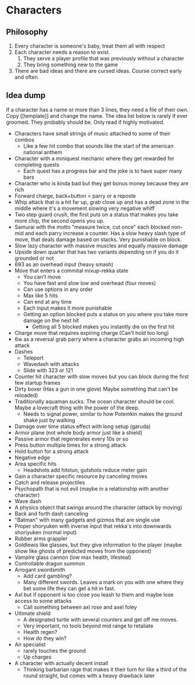 # Characters
## Philosophy
1. Every character is someone's baby, treat them all with respect
2. Each character needs a reason to exist.
   1. They serve a player profile that was previously without a character
   2. They bring something new to the game
3. There are bad ideas and there are cursed ideas. Course correct early and often.

## Idea dump
If a character has a name or more than 3 lines, they need a file of their own. Copy [[template]] and change the name. The idea list below is rarely if ever groomed. They probably should be. Only read if highly motivated.

- Characters have small strings of music attached to some of their combos
	- Like a few hit combo that sounds like the start of the american national anthem
- Character with a miniquest mechanic where they get rewarded for completing quests
	- Each quest has a progress bar and the joke is to have super many bars
- Character who is kinda bad but they get bonus money because they are rich
- Forward charge, back+button = parry or a reposte
- Whip attack that is a hit far up, grab close up and has a dead zone in the middle where it's a movement slowing very negative whiff
- Two step guard crush, the first puts on a status that makes you take more chip, the second opens you up.
- Samurai with the motto "measure twice, cut once" each blocked non-mid and each parry increase a counter. Has a slow heavy slash type of move, that deals damage based on stacks. Very punishable on block.
- Slow lazy character with massive muscles and equally massive damage
- Upside down quarter that has two variants depending on if you do it grounded or not
- 693 as an overhead input (heavy smash)
- Move that enters a commital mixup-rekka state
	- You can't move
	- You have fast and slow low and overhead (four moves)
	- Can use options in any order
	- Max like 5 hits
	- Can end at any time
	- Each input makes it more punishable
	- Getting an option blocked puts a status on you where you take more damage on the next hit
		- Getting all 5 blocked makes you instantly die on the first hit
- Charge move that requires expiring charge (Can't hold too long)
- 6w as a reversal grab parry where a character grabs an incoming high attack
- Dashes
	- Teleport
	- Wavedash with attacks
	- Slide with 323 or 121
- Counter hit character with slow moves but you can block during the first few startup frames
- Dirty boxer (Has a gun in one glove) Maybe something that can't be reloaded)
- Traditionally aquaman sucks. The ocean character should be cool. Maybe a lovecraft thing with the power of the deep. 
	- Needs to signal power, similar to how Potemkin makes the ground shake just by walking
- Damage over time status effect with long setup (garuda)
- Armor plane (not whole body armor just like a shield)
- Passive armor that regenerates every 10s or so
- Press button multiple times for a strong attack
- Hold button for a strong attack
- Negative edge
- Area specific hits
	- Headshots add hitstun, gutshots reduce meter gain
- Gain a character specific resource by canceling moves
- Catch and release projectiles
- Psychopath that is not evil (maybe in a relationship with another character)
- Wave dash
- A physics object that swings around the character (attack by moving)
- Back and forth dash canceling
- "Batman" with many gadgets and gizmos that are single use
- Proper shoryuken with inverse input that rekka's into downwards shoriyuken (normal input)
- Rubber arms grappler
- Goldlewis like glasses, but they give information to the player (maybe show like ghosts of predicted moves from the opponent)
- Vampire glass cannon (low max health, lifesteal)
- Controllable dragon summon
- Arrogant swordsmith
  - Add card gambling?
  - Many different swords. Leaves a mark on you with one where they bet some life they can get a hit in fast.
- Axl but if opponent is too close you leash to them and maybe lose access to some attacks
  - Call something between axl rose and axel foley
- Ultimate shield
  - A designated turtle with several counters and get off me moves.
  - Very important, no tools beyond mid range to retaliate
  - Health regen?
  - How do they win?
- Air specialist
  - rarely touches the ground
  - Up charges
- A character with actually decent install
  - Thinking barbarian rage that makes it their turn for like a third of the round straight, but comes with a heavy drawback later